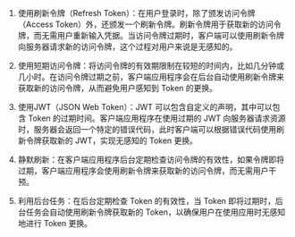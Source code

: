 1. 使用刷新令牌（Refresh Token）：在用户登录时，除了颁发访问令牌（Access Token）外，还颁发一个刷新令牌。刷新令牌用于获取新的访问令牌，而无需用户重新输入凭据。当访问令牌过期时，客户端可以使用刷新令牌向服务器请求新的访问令牌，这个过程对用户来说是无感知的。

2. 使用短期访问令牌：将访问令牌的有效期限制在较短的时间内，比如几分钟或几小时。在访问令牌过期之前，客户端应用程序会在后台自动使用刷新令牌来获取新的访问令牌，从而避免用户感知到 Token 的更换。

3. 使用JWT（JSON Web Token）：JWT 可以包含自定义的声明，其中可以包含 Token 的过期时间。客户端应用程序在使用过期的 JWT 向服务器请求资源时，服务器会返回一个特定的错误代码，此时客户端可以根据错误代码使用刷新令牌获取新的 JWT，实现无感知的 Token 更换。

4. 静默刷新：在客户端应用程序后台定期检查访问令牌的有效性，如果令牌即将过期，客户端应用程序会使用刷新令牌来获取新的访问令牌，而无需用户干预。

5. 利用后台任务：在后台定期检查 Token 的有效性，当 Token 即将过期时，后台任务会自动使用刷新令牌获取新的 Token，以确保用户在使用应用时无感知地进行 Token 更换。